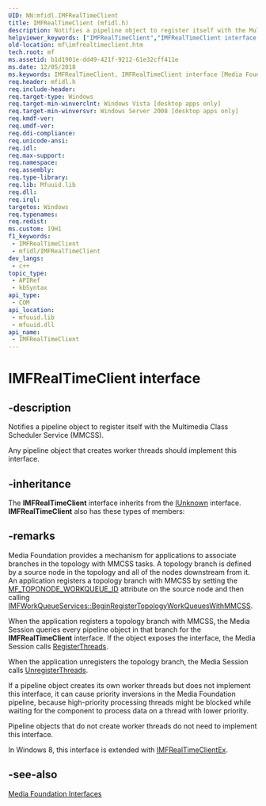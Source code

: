 ```yaml
---
UID: NN:mfidl.IMFRealTimeClient
title: IMFRealTimeClient (mfidl.h)
description: Notifies a pipeline object to register itself with the Multimedia Class Scheduler Service (MMCSS).
helpviewer_keywords: ["IMFRealTimeClient","IMFRealTimeClient interface [Media Foundation]","IMFRealTimeClient interface [Media Foundation]","described","b1d1901e-dd49-421f-9212-61e32cff411e","mf.imfrealtimeclient","mfidl/IMFRealTimeClient"]
old-location: mf\imfrealtimeclient.htm
tech.root: mf
ms.assetid: b1d1901e-dd49-421f-9212-61e32cff411e
ms.date: 12/05/2018
ms.keywords: IMFRealTimeClient, IMFRealTimeClient interface [Media Foundation], IMFRealTimeClient interface [Media Foundation],described, b1d1901e-dd49-421f-9212-61e32cff411e, mf.imfrealtimeclient, mfidl/IMFRealTimeClient
req.header: mfidl.h
req.include-header: 
req.target-type: Windows
req.target-min-winverclnt: Windows Vista [desktop apps only]
req.target-min-winversvr: Windows Server 2008 [desktop apps only]
req.kmdf-ver: 
req.umdf-ver: 
req.ddi-compliance: 
req.unicode-ansi: 
req.idl: 
req.max-support: 
req.namespace: 
req.assembly: 
req.type-library: 
req.lib: Mfuuid.lib
req.dll: 
req.irql: 
targetos: Windows
req.typenames: 
req.redist: 
ms.custom: 19H1
f1_keywords:
 - IMFRealTimeClient
 - mfidl/IMFRealTimeClient
dev_langs:
 - c++
topic_type:
 - APIRef
 - kbSyntax
api_type:
 - COM
api_location:
 - mfuuid.lib
 - mfuuid.dll
api_name:
 - IMFRealTimeClient
---
```


# IMFRealTimeClient interface


## -description

Notifies a pipeline object to register itself with the Multimedia Class Scheduler Service (MMCSS).

Any pipeline object that creates worker threads should implement this interface.

## -inheritance

The <b>IMFRealTimeClient</b> interface inherits from the <a href="/windows/desktop/api/unknwn/nn-unknwn-iunknown">IUnknown</a> interface. <b>IMFRealTimeClient</b> also has these types of members:

## -remarks

Media Foundation provides a mechanism for applications to associate branches in the topology with MMCSS tasks. A topology branch is defined by a source node in the topology and all of the nodes downstream from it. An application registers a topology branch with MMCSS by setting the <a href="/windows/desktop/medfound/mf-toponode-workqueue-id-attribute">MF_TOPONODE_WORKQUEUE_ID</a> attribute on the source node and then calling <a href="/windows/desktop/api/mfidl/nf-mfidl-imfworkqueueservices-beginregistertopologyworkqueueswithmmcss">IMFWorkQueueServices::BeginRegisterTopologyWorkQueuesWithMMCSS</a>.

When the application registers a topology branch with MMCSS, the Media Session queries every pipeline object in that branch for the <b>IMFRealTimeClient</b> interface. If the object exposes the interface, the Media Session calls <a href="/windows/desktop/api/mfidl/nf-mfidl-imfrealtimeclient-registerthreads">RegisterThreads</a>.

When the application unregisters the topology branch, the Media Session calls <a href="/windows/desktop/api/mfidl/nf-mfidl-imfrealtimeclient-unregisterthreads">UnregisterThreads</a>.

If a pipeline object creates its own worker threads but does not implement this interface, it can cause priority inversions in the Media Foundation pipeline, because high-priority processing threads might be blocked while waiting for the component to process data on a thread with lower priority.

Pipeline objects that do not create worker threads do not need to implement this interface.

In Windows 8, this interface is extended with <a href="/windows/desktop/api/mfidl/nn-mfidl-imfrealtimeclientex">IMFRealTimeClientEx</a>.

## -see-also

<a href="/windows/desktop/medfound/media-foundation-interfaces">Media Foundation Interfaces</a>
